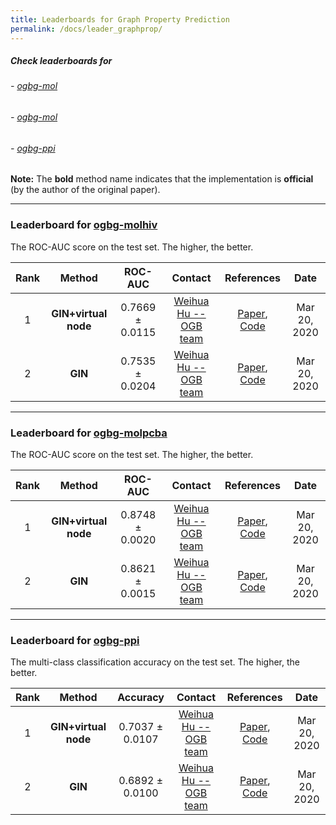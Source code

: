 ```yaml
---
title: Leaderboards for Graph Property Prediction
permalink: /docs/leader_graphprop/
---
```


##### Check leaderboards for
###### - [ogbg-mol](#ogbg-molhiv)
###### - [ogbg-mol](#ogbg-molpcba)
###### - [ogbg-ppi](#ogbg-ppi)

**Note:** The **bold** method name indicates that the implementation is **official** (by the author of the original paper).

<a name="ogbg-molhiv"/>

-------------

### Leaderboard for [ogbg-molhiv](../graphprop/#ogbg-mol)

The ROC-AUC score on the test set. The higher, the better. 

| Rank  | Method | ROC-AUC | Contact | References | Date 
|:----:|:-----:|:------:|:-----:|:-----:|:-----:|
|  1  |  **GIN+virtual node**  | 0.7669 ± 0.0115   | [Weihua Hu -- OGB team](mailto:weihuahu@cs.stanford.edu) | [Paper](https://arxiv.org/abs/1810.00826), [Code](https://github.com/snap-stanford/ogb/tree/master/examples/graphproppred/mol) | Mar 20, 2020 | 
|  2  |  **GIN**  | 0.7535 ± 0.0204   | [Weihua Hu -- OGB team](mailto:weihuahu@cs.stanford.edu) | [Paper](https://arxiv.org/abs/1810.00826), [Code](https://github.com/snap-stanford/ogb/tree/master/examples/graphproppred/mol) | Mar 20, 2020 | 


<a name="ogbg-molpcba"/>

-----------------

### Leaderboard for [ogbg-molpcba](../graphprop/#ogbg-mol)

The ROC-AUC score on the test set. The higher, the better. 

| Rank  | Method | ROC-AUC | Contact | References | Date 
|:----:|:-----:|:------:|:-----:|:-----:|:-----:|
|  1  |  **GIN+virtual node**  | 0.8748 ± 0.0020   | [Weihua Hu -- OGB team](mailto:weihuahu@cs.stanford.edu) | [Paper](https://arxiv.org/abs/1810.00826), [Code](https://github.com/snap-stanford/ogb/tree/master/examples/graphproppred/mol) | Mar 20, 2020 | 
|  2  |  **GIN**  | 0.8621 ± 0.0015   | [Weihua Hu -- OGB team](mailto:weihuahu@cs.stanford.edu) | [Paper](https://arxiv.org/abs/1810.00826), [Code](https://github.com/snap-stanford/ogb/tree/master/examples/graphproppred/mol) | Mar 20, 2020 | 


<a name="ogbg-ppi"/>

---------------------

### Leaderboard for [ogbg-ppi](../graphprop/#ogbg-ppi)

The multi-class classification accuracy on the test set. The higher, the better. 

| Rank  | Method | Accuracy | Contact | References | Date 
|:----:|:-----:|:------:|:-----:|:-----:|:-----:|
|  1  |  **GIN+virtual node**  | 0.7037 ± 0.0107   | [Weihua Hu -- OGB team](mailto:weihuahu@cs.stanford.edu) | [Paper](https://arxiv.org/abs/1810.00826), [Code](https://github.com/snap-stanford/ogb/tree/master/examples/graphproppred/ppi) | Mar 20, 2020 | 
|  2  |  **GIN**  | 0.6892 ± 0.0100   | [Weihua Hu -- OGB team](mailto:weihuahu@cs.stanford.edu) | [Paper](https://arxiv.org/abs/1810.00826), [Code](https://github.com/snap-stanford/ogb/tree/master/examples/graphproppred/ppi) | Mar 20, 2020 | 
